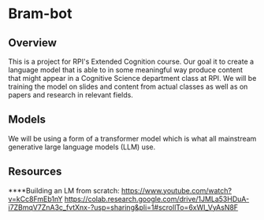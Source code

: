 # Bram-bot

## Overview
This is a project for RPI's Extended Cognition course. Our goal it to create a language model that is able to in some meaningful way produce content that might appear in a Cognitive Science department class at RPI. We will be training the model on slides and content from actual classes as well as on papers and research in relevant fields.

## Models
We will be using a form of a transformer model which is what all mainstream generative large language models (LLM) use. 

## Resources
****Building an LM from scratch:
https://www.youtube.com/watch?v=kCc8FmEb1nY
https://colab.research.google.com/drive/1JMLa53HDuA-i7ZBmqV7ZnA3c_fvtXnx-?usp=sharing&pli=1#scrollTo=6xWI_VyAsN8F


